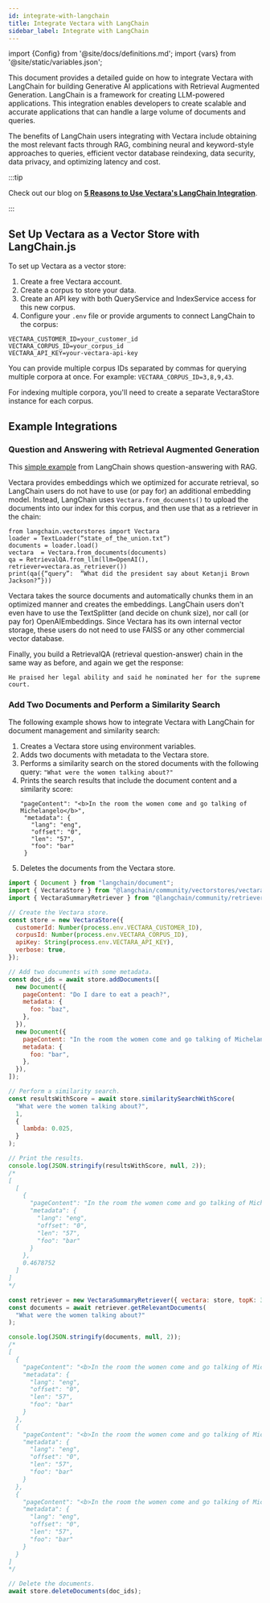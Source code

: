 ```yaml
---
id: integrate-with-langchain
title: Integrate Vectara with LangChain
sidebar_label: Integrate with LangChain
---
```


import {Config} from '@site/docs/definitions.md';
import {vars} from '@site/static/variables.json';

This document provides a detailed guide on how to integrate Vectara with 
LangChain for building Generative AI applications with Retrieval Augmented 
Generation. LangChain is a framework for creating LLM-powered applications. 
This integration enables developers to create scalable and accurate 
applications that can handle a large volume of documents and queries.

The benefits of LangChain users integrating with Vectara include obtaining 
the most relevant facts through RAG, combining neural and keyword-style 
approaches to queries, efficient vector database reindexing, data security, 
data privacy, and optimizing latency and cost. 

:::tip

Check out our blog on [**5 Reasons to Use Vectara's LangChain Integration**](https://vectara.com/5-reasons-to-use-vectaras-langchain-integration/).

:::

## Set Up Vectara as a Vector Store with LangChain.js

To set up Vectara as a vector store:

1. Create a free Vectara account.
2. Create a corpus to store your data.
3. Create an API key with both QueryService and IndexService access for this 
   new corpus.
4. Configure your `.env` file or provide arguments to connect LangChain to the 
   corpus:
```
VECTARA_CUSTOMER_ID=your_customer_id
VECTARA_CORPUS_ID=your_corpus_id
VECTARA_API_KEY=your-vectara-api-key
```

You can provide multiple corpus IDs separated by commas for querying 
multiple corpora at once. For example: `VECTARA_CORPUS_ID=3,8,9,43`. 

For indexing multiple corpora, you'll need to create a separate VectaraStore 
instance for each corpus.

## Example Integrations

### Question and Answering with Retrieval Augmented Generation

This [simple example](https://github.com/langchain-ai/langchain/blob/b95002289409077965d99636b15a45300d9c0b9d/docs/use_cases/evaluation/data_augmented_question_answering.ipynb?ref=blog.langchain.dev#L8) from LangChain shows question-answering with RAG.
   
Vectara provides embeddings which we optimized for accurate retrieval, 
so LangChain users do not have to use (or pay for) an additional 
embedding model. Instead, LangChain uses `Vectara.from_documents()` to upload 
the documents into our index for this corpus, and then use that as a 
retriever in the chain:

```
from langchain.vectorstores import Vectara
loader = TextLoader(“state_of_the_union.txt”)
documents = loader.load()
vectara  = Vectara.from_documents(documents)
qa = RetrievalQA.from_llm(llm=OpenAI(), retriever=vectara.as_retriever())
print(qa({“query”:  “What did the president say about Ketanji Brown Jackson?”}))
```

Vectara takes the source documents and automatically chunks them in an
optimized manner and creates the embeddings. LangChain users don't even have 
to use the TextSplitter (and decide on chunk size), nor call (or pay for) 
OpenAIEmbeddings. Since Vectara has its own internal vector storage, these 
users do not need to use FAISS or any other commercial vector database.

Finally, you build a RetrievalQA (retrieval question-answer) chain in the same 
way as before, and again we get the response:

`He praised her legal ability and said he nominated her for the supreme court.`

### Add Two Documents and Perform a Similarity Search 

The following example shows how to integrate Vectara with LangChain for 
document management and similarity search:

1. Creates a Vectara store using environment variables.
2. Adds two documents with metadata to the Vectara store.
3. Performs a similarity search on the stored documents with the following 
   query: `"What were the women talking about?"`
4. Prints the search results that include the document content and a similarity
   score:
   ```
   "pageContent": "<b>In the room the women come and go talking of Michelangelo</b>",
    "metadata": {
      "lang": "eng",
      "offset": "0",
      "len": "57",
      "foo": "bar"
    }
   ```
5. Deletes the documents from the Vectara store.

```js
import { Document } from "langchain/document";
import { VectaraStore } from "@langchain/community/vectorstores/vectara";
import { VectaraSummaryRetriever } from "@langchain/community/retrievers/vectara_summary";

// Create the Vectara store.
const store = new VectaraStore({
  customerId: Number(process.env.VECTARA_CUSTOMER_ID),
  corpusId: Number(process.env.VECTARA_CORPUS_ID),
  apiKey: String(process.env.VECTARA_API_KEY),
  verbose: true,
});

// Add two documents with some metadata.
const doc_ids = await store.addDocuments([
  new Document({
    pageContent: "Do I dare to eat a peach?",
    metadata: {
      foo: "baz",
    },
  }),
  new Document({
    pageContent: "In the room the women come and go talking of Michelangelo",
    metadata: {
      foo: "bar",
    },
  }),
]);

// Perform a similarity search.
const resultsWithScore = await store.similaritySearchWithScore(
  "What were the women talking about?",
  1,
  {
    lambda: 0.025,
  }
);

// Print the results.
console.log(JSON.stringify(resultsWithScore, null, 2));
/*
[
  [
    {
      "pageContent": "In the room the women come and go talking of Michelangelo",
      "metadata": {
        "lang": "eng",
        "offset": "0",
        "len": "57",
        "foo": "bar"
      }
    },
    0.4678752
  ]
]
*/

const retriever = new VectaraSummaryRetriever({ vectara: store, topK: 3 });
const documents = await retriever.getRelevantDocuments(
  "What were the women talking about?"
);

console.log(JSON.stringify(documents, null, 2));
/*
[
  {
    "pageContent": "<b>In the room the women come and go talking of Michelangelo</b>",
    "metadata": {
      "lang": "eng",
      "offset": "0",
      "len": "57",
      "foo": "bar"
    }
  },
  {
    "pageContent": "<b>In the room the women come and go talking of Michelangelo</b>",
    "metadata": {
      "lang": "eng",
      "offset": "0",
      "len": "57",
      "foo": "bar"
    }
  },
  {
    "pageContent": "<b>In the room the women come and go talking of Michelangelo</b>",
    "metadata": {
      "lang": "eng",
      "offset": "0",
      "len": "57",
      "foo": "bar"
    }
  }
]
*/

// Delete the documents.
await store.deleteDocuments(doc_ids);
```
